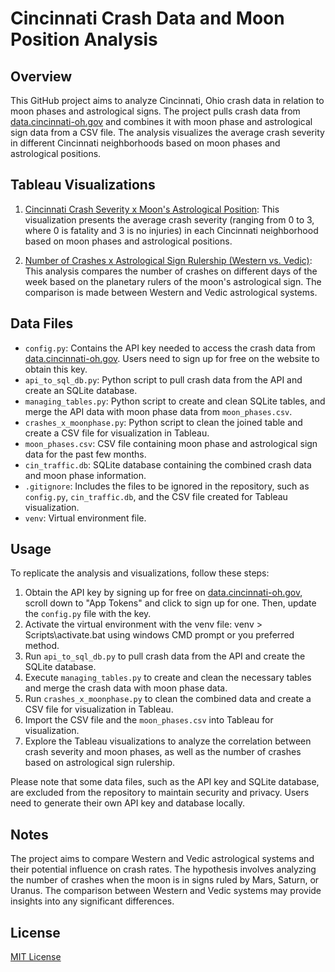 # Cincinnati Crash Data and Moon Position Analysis

## Overview
This GitHub project aims to analyze Cincinnati, Ohio crash data in relation to moon phases and astrological signs. The project pulls crash data from [data.cincinnati-oh.gov](https://dev.socrata.com/foundry/data.cincinnati-oh.gov/rvmt-pkmq) and combines it with moon phase and astrological sign data from a CSV file. The analysis visualizes the average crash severity in different Cincinnati neighborhoods based on moon phases and astrological positions.

## Tableau Visualizations
1. [Cincinnati Crash Severity x Moon's Astrological Position](https://public.tableau.com/views/CincinnatiCrashDataxMoonPosition/CincinnatiCrashSeverityxMoonsAstrologicalPosition?:language=en-US&:display_count=n&:origin=viz_share_link): This visualization presents the average crash severity (ranging from 0 to 3, where 0 is fatality and 3 is no injuries) in each Cincinnati neighborhood based on moon phases and astrological positions.

2. [Number of Crashes x Astrological Sign Rulership (Western vs. Vedic)](https://public.tableau.com/views/NumberofCrashesxAstrologicalSignRulerWesternv_Vedic/NumberofCrashesxAstrologicalSignRulershipWesternv_Vedic?:language=en-US&:display_count=n&:origin=viz_share_link): This analysis compares the number of crashes on different days of the week based on the planetary rulers of the moon's astrological sign. The comparison is made between Western and Vedic astrological systems.

## Data Files
- `config.py`: Contains the API key needed to access the crash data from [data.cincinnati-oh.gov](https://data.cincinnati-oh.gov). Users need to sign up for free on the website to obtain this key.
- `api_to_sql_db.py`: Python script to pull crash data from the API and create an SQLite database.
- `managing_tables.py`: Python script to create and clean SQLite tables, and merge the API data with moon phase data from `moon_phases.csv`.
- `crashes_x_moonphase.py`: Python script to clean the joined table and create a CSV file for visualization in Tableau.
- `moon_phases.csv`: CSV file containing moon phase and astrological sign data for the past few months.
- `cin_traffic.db`: SQLite database containing the combined crash data and moon phase information.
- `.gitignore`: Includes the files to be ignored in the repository, such as `config.py`, `cin_traffic.db`, and the CSV file created for Tableau visualization.
- `venv`: Virtual environment file.

## Usage
To replicate the analysis and visualizations, follow these steps:

1. Obtain the API key by signing up for free on [data.cincinnati-oh.gov](https://dev.socrata.com/foundry/data.cincinnati-oh.gov/rvmt-pkmq), scroll down to "App Tokens" and click to sign up for one. Then, update the `config.py` file with the key.
2. Activate the virtual environment with the venv file: venv > Scripts\activate.bat using windows CMD prompt or you preferred method.
3. Run `api_to_sql_db.py` to pull crash data from the API and create the SQLite database.
4. Execute `managing_tables.py` to create and clean the necessary tables and merge the crash data with moon phase data.
5. Run `crashes_x_moonphase.py` to clean the combined data and create a CSV file for visualization in Tableau.
6. Import the CSV file and the `moon_phases.csv` into Tableau for visualization.
7. Explore the Tableau visualizations to analyze the correlation between crash severity and moon phases, as well as the number of crashes based on astrological sign rulership.

Please note that some data files, such as the API key and SQLite database, are excluded from the repository to maintain security and privacy. Users need to generate their own API key and database locally.

## Notes
The project aims to compare Western and Vedic astrological systems and their potential influence on crash rates. The hypothesis involves analyzing the number of crashes when the moon is in signs ruled by Mars, Saturn, or Uranus. The comparison between Western and Vedic systems may provide insights into any significant differences.

## License
[MIT License](LICENSE)
